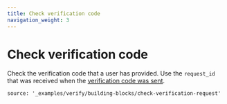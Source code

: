 ```yaml
---
title: Check verification code
navigation_weight: 3
---
```


# Check verification code

Check the verification code that a user has provided. Use the `request_id` that was received when the [verification code was sent](/verify/building-blocks/send-verify-request).

```building_blocks
source: '_examples/verify/building-blocks/check-verification-request'
```
